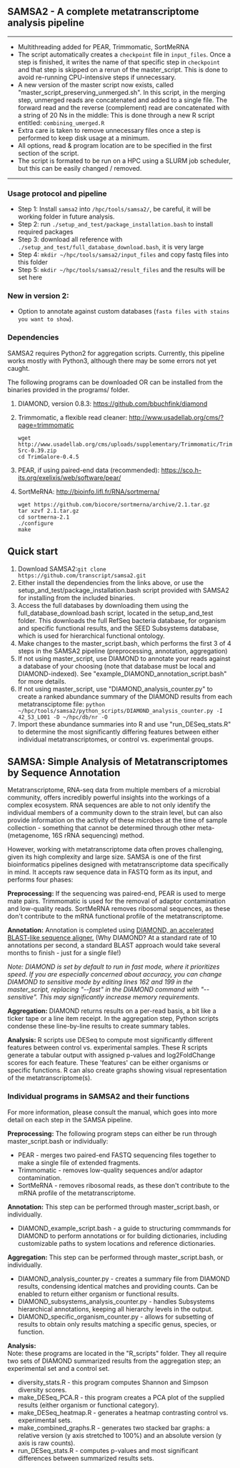 ## SAMSA2 - A complete metatranscriptome analysis pipeline

*****
* Multithreading added for PEAR, Trimmomatic, SortMeRNA
* The script automatically creates a `checkpoint` file in `input_files`. Once a step is finished, it writes the name of that specific step in `checkpoint` and that step is skipped on a rerun of the master_script. This is done to avoid re-running CPU-intensive steps if unnecessary.
* A new version of the master script now exists, called "master\_script\_preserving\_unmerged.sh".  In this script, in the merging step, unmerged reads are concatenated and added to a single file. The forward read and the reverse (complement) read are concatenated with a string of 20 Ns in the middle: This is done through a new R script entitled: `combining_umerged.R`
* Extra care is taken to remove unnecessary files once a step is performed to keep disk usage at a minimum.
* All options, read & program location are to be specified in the first section of the script.
* The script is formated to be run on a HPC using a SLURM job scheduler, but this can be easily changed / removed.
*****
### Usage protocol and pipeline

* Step 1: Install `samsa2` into `/hpc/tools/samsa2/`, be careful, it will be working folder in future analysis.
* Step 2: run `./setup_and_test/package_installation.bash` to install required packages
* Step 3: download all reference with `./setup_and_test/full_database_download.bash`, it is very large
* Step 4: `mkdir ~/hpc/tools/samsa2/input_files` and copy fastq files into this folder
* Step 5: `mkdir ~/hpc/tools/samsa2/result_files` and the results will be set here

### New in version 2:
* Option to annotate against custom databases (`fasta files with stains you want to show`).

### Dependencies
SAMSA2 requires Python2 for aggregation scripts.  Currently, this pipeline works mostly with Python3, although there may be some errors not yet caught.

The following programs can be downloaded OR can be installed from the binaries provided in the programs/ folder.

1. DIAMOND, version 0.8.3: https://github.com/bbuchfink/diamond

2. Trimmomatic, a flexible read cleaner: http://www.usadellab.org/cms/?page=trimmomatic
    ```
    wget http://www.usadellab.org/cms/uploads/supplementary/Trimmomatic/Trimmomatic-Src-0.39.zip
    cd TrimGalore-0.4.5
    ```

3. PEAR, if using paired-end data (recommended): https://sco.h-its.org/exelixis/web/software/pear/

4. SortMeRNA: http://bioinfo.lifl.fr/RNA/sortmerna/
    ```
    wget https://github.com/biocore/sortmerna/archive/2.1.tar.gz
    tar xzvf 2.1.tar.gz
    cd sortmerna-2.1
    ./configure
    make
    ```
## Quick start

1. Download SAMSA2:`git clone https://github.com/transcript/samsa2.git`
2. Either install the dependencies from the links above, or use the setup_and_test/package_installation.bash script provided with SAMSA2 for installing from the included binaries.
3. Access the full databases by downloading them using the full\_database\_download.bash script, located in the setup\_and\_test folder.  This downloads the full RefSeq bacteria database, for organism and specific functional results, and the SEED Subsystems database, which is used for hierarchical functional ontology.
4. Make changes to the master_script.bash, which performs the first 3 of 4 steps in the SAMSA2 pipeline (preprocessing, annotation, aggregation)
5. If not using master_script, use DIAMOND to annotate your reads against a database of your choosing (note that database must be local and DIAMOND-indexed).  See "example\_DIAMOND\_annotation\_script.bash" for more details.
6. If not using master_script, use "DIAMOND\_analysis\_counter.py" to create a ranked abundance summary of the DIAMOND results from each metatransciptome file: `python ~/hpc/tools/samsa2/python_scripts/DIAMOND_analysis_counter.py -I 42_S3_L001 -D ~/hpc/db/nr -O`
7. Import these abundance summaries into R and use "run\_DESeq\_stats.R" to determine the most significantly differing features between either individual metatranscriptomes, or control vs. experimental groups.

## SAMSA: Simple Analysis of Metatranscriptomes by Sequence Annotation
Metatranscriptome, RNA-seq data from multiple members of a microbial community, offers incredibly powerful insights into the workings of a complex ecosystem.  RNA sequences are able to not only identify the individual members of a community down to the strain level, but can also provide information on the activity of these microbes at the time of sample collection - something that cannot be determined through other meta- (metagenome, 16S rRNA sequencing) method.  

However, working with metatranscriptome data often proves challenging, given its high complexity and large size.  SAMSA is one of the first bioinformatics pipelines designed with metatranscriptome data specifically in mind.  It accepts raw sequence data in FASTQ form as its input, and performs four phases:

**Preprocessing:** If the sequencing was paired-end, PEAR is used to merge mate pairs.  Trimmomatic is used for the removal of adaptor contamination and low-quality reads.  SortMeRNA removes ribosomal sequences, as these don't contribute to the mRNA functional profile of the metatranscriptome.

**Annotation:** Annotation is completed using [DIAMOND, an accelerated BLAST-like sequence aligner.](https://github.com/bbuchfink/diamond)  (Why DIAMOND?  At a standard rate of 10 annotations per second, a standard BLAST approach would take several months to finish - just for a single file!)

*Note: DIAMOND is set by default to run in fast mode, where it prioritizes speed.  If you are especially concerned about accuracy, you can change DIAMOND to sensitive mode by editing lines 162 and 199 in the master_script, replacing "--fast" in the DIAMOND command with "--sensitive".  This may significantly increase memory requirements.*

**Aggregation:** DIAMOND returns results on a per-read basis, a bit like a ticker tape or a line item receipt.  In the aggregation step, Python scripts condense these line-by-line results to create summary tables.

**Analysis:** R scripts use DESeq to compute most significantly different features between control vs. experimental samples.  These R scripts generate a tabular output with assigned p-values and log2FoldChange scores for each feature.  These 'features' can be either organisms or specific functions.  R can also create graphs showing visual representation of the metatranscriptome(s).

### Individual programs in SAMSA2 and their functions
For more information, please consult the manual, which goes into more detail on each step in the SAMSA pipeline.

**Preprocessing:** The following program steps can either be run through master_script.bash or individually:

* PEAR - merges two paired-end FASTQ sequencing files together to make a single file of extended fragments.
* Trimmomatic - removes low-quality sequences and/or adaptor contamination.
* SortMeRNA - removes ribosomal reads, as these don't contribute to the mRNA profile of the metatranscriptome.

**Annotation:** This step can be performed through master_script.bash, or individually.

* DIAMOND_example\_script.bash - a guide to structuring commmands for DIAMOND to perform annotations or for building dictionaries, including customizable paths to system locations and reference dictionaries.

**Aggregation:** This step can be performed through master_script.bash, or individually.

* DIAMOND_analysis\_counter.py - creates a summary file from DIAMOND results, condensing identical matches and providing counts.  Can be enabled to return either organism or functional results.
* DIAMOND_subsystems_analysis_counter.py - handles Subsystems hierarchical annotations, keeping all hierarchy levels in the output.
* DIAMOND_specific_organism_counter.py - allows for subsetting of results to obtain only results matching a specific genus, species, or function.

**Analysis:**    
Note: these programs are located in the "R_scripts" folder.  They all require two sets of DIAMOND summarized results from the aggregation step; an experimental set and a control set.

* diversity_stats.R - this program computes Shannon and Simpson diversity scores.
* make_DESeq\_PCA.R - this program creates a PCA plot of the supplied results (either organism or functional category).
* make_DESeq\_heatmap.R - generates a heatmap contrasting control vs. experimental sets.
* make_combined\_graphs.R - generates two stacked bar graphs: a relative version (y axis stretched to 100%) and an absolute version (y axis is raw counts).
* run_DESeq\_stats.R - computes p-values and most significant differences between summarized results sets.

